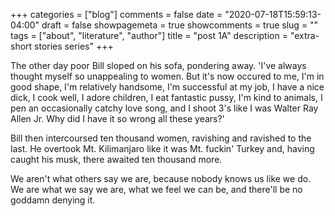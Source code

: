 +++
categories = ["blog"]
comments = false
date = "2020-07-18T15:59:13-04:00"
draft = false
showpagemeta = true
showcomments = true
slug = ""
tags = ["about", "literature", "author"]
title = "post 1A"
description = "extra-short stories series"
+++

The other day poor Bill sloped on his sofa, pondering away. 'I've always thought myself so unappealing to women. But it's now occured to me, I'm in good shape, I'm relatively handsome,
I'm successful at my job, I have a nice dick, I cook well, I adore children, I eat fantastic pussy, I'm kind to animals, I pen an occasionally catchy love song, and I shoot 3's like I was
Walter Ray Allen Jr. Why did I have it so wrong all these years?'

Bill then intercoursed ten thousand women, ravishing and ravished to the last. He overtook Mt. Kilimanjaro like it was Mt. fuckin' Turkey and, having caught his musk, there awaited ten thousand more.

We aren't what others say we are, because nobody knows us like we do. We are what we say we are, what we feel we can be, and there'll be no goddamn denying it.